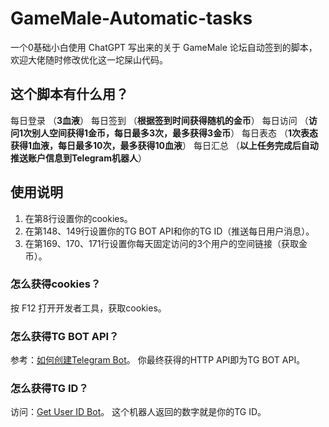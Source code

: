 # GameMale-Automatic-tasks

一个0基础小白使用 ChatGPT 写出来的关于 GameMale 论坛自动签到的脚本，欢迎大佬随时修改优化这一坨屎山代码。

## 这个脚本有什么用？
每日登录 （**3血液**）
每日签到 （**根据签到时间获得随机的金币**）
每日访问 （**访问1次别人空间获得1金币，每日最多3次，最多获得3金币**）
每日表态 （**1次表态获得1血液，每日最多10次，最多获得10血液**）
每日汇总 （**以上任务完成后自动推送账户信息到Telegram机器人**）

## 使用说明

1. 在第8行设置你的cookies。
2. 在第148、149行设置你的TG BOT API和你的TG ID（推送每日用户消息）。
3. 在第169、170、171行设置你每天固定访问的3个用户的空间链接（获取金币）。

### 怎么获得cookies？

按 F12 打开开发者工具，获取cookies。

### 怎么获得TG BOT API？

参考：[如何创建Telegram Bot](https://tastones.com/stackoverflow/telegram-bot/getting-started-with-telegram-bot/create_a_bot_with_the_botfather/)。
你最终获得的HTTP API即为TG BOT API。

### 怎么获得TG ID？

访问：[Get User ID Bot](https://t.me/getuseridabstract_bot)。
这个机器人返回的数字就是你的TG ID。
